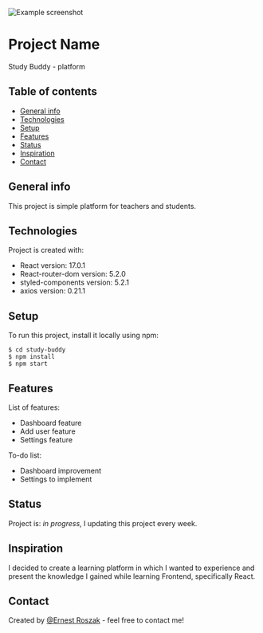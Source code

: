 ![Example screenshot](./src/assets/bannerReadM.png)

# Project Name

Study Buddy - platform

## Table of contents

- [General info](#general-info)
- [Technologies](#technologies)
- [Setup](#setup)
- [Features](#features)
- [Status](#status)
- [Inspiration](#inspiration)
- [Contact](#contact)

## General info

This project is simple platform for teachers and students.

## Technologies

Project is created with:

- React version: 17.0.1
- React-router-dom version: 5.2.0
- styled-components version: 5.2.1
- axios version: 0.21.1

## Setup

To run this project, install it locally using npm:

```
$ cd study-buddy
$ npm install
$ npm start
```

## Features

List of features:

- Dashboard feature
- Add user feature
- Settings feature

To-do list:

- Dashboard improvement
- Settings to implement

## Status

Project is: _in progress_, I updating this project every week.

## Inspiration

I decided to create a learning platform in which I wanted to experience and present the knowledge I gained while learning Frontend, specifically React.

## Contact

Created by [@Ernest Roszak](https://ernest-roszak.github.io/) - feel free to contact me!
